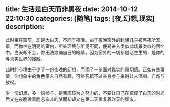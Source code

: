 title: 生活是白天而非黑夜
date: 2014-10-12 22:10:30
categories: [随笔]
tags: [夜,幻想,现实]
description: 
---
此时坐在窗前，却是大白天，不同于夜晚。由于夜晚窗外的封疆几乎被黑夜所笼罩，而你坐在明亮的室内，所处环境与所见不同，便易进入类似此场景类似的回忆中。白天却不会，你无法欺骗自己的眼睛，因为窗外的一切都是活生生的，是你的与真实世界的接触。

此时的心境由于少了一份夜晚的幻想，而添了一份面对现实的真切感。正如有些事情，你想象中的角色带入自然有趣，可终究抵不过亲身参与来得让人深刻、自然与放松。
<!--more-->
少一份幻想，多一份参与，是我应该为之努力的，不要让自己在荒废了白天的时光后又在夜晚做着励志奋斗的梦而却却又在第二天重复着昨天的颓废。